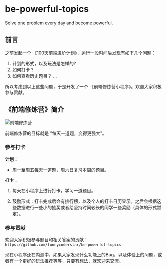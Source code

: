 # be-powerful-topics
Solve one problem every day and become powerful.

## 前言

之前发起一个 《100天前端进阶计划》，运行一段时间后发现有如下几个问题：

1. 计划的形式，以及玩法是怎样的?
2. 如何打卡？
3. 如何查看历史题目？
...

所以考虑到以上这些问题，于是开发了一个 《前端修炼营小程序》。欢迎大家积极参与贡献。

## 《前端修炼营》简介

![前端修炼营](https://cdn.wangyaxing.cn/blog/gh_07ac7eb5404a_258.jpg)

前端修炼营的目标就是 "每天一道题，变得更强大"。

### 参与打卡

**计划：**
- 周一至周五每天一道题，周六日复习本周的题目。

**打卡：**
1. 每天在小程序上进行打卡，学习一道题目。

2. 鼓励形式：打卡完成后会有排行榜，以及个人的打卡日历显示。之后会根据这些数据进行一些小的抽奖或者给坚持时间较长的同学一些奖励（具体的形式暂定）。

### 参与贡献

欢迎大家积极参与题目和相关答案的贡献： `https://github.com/funnycoderstar/be-powerful-topics`

现在小程序还在内测中，如果大家发现什么功能上的Bug，以及体验上的问题，或者有一个更好的玩法推荐等等，只要有想法，就欢迎来交流。